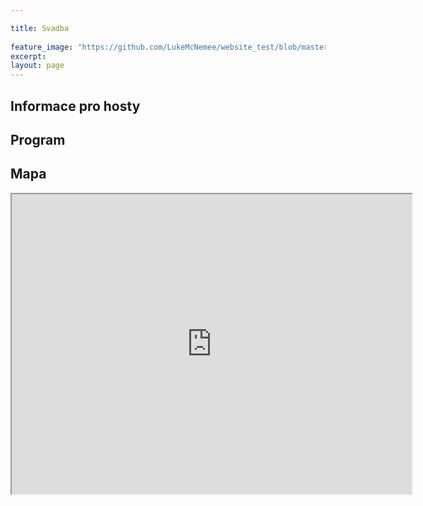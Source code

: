 ```yaml
---

title: Svadba 
 
feature_image: "https://github.com/LukeMcNemee/website_test/blob/master/pozvanka.png?raw=true" 
excerpt: 
layout: page
---
```


## Informace pro hosty

## Program

## Mapa


<iframe src="https://www.google.com/maps/d/embed?mid=1Wa0_PgAejh5X9cm_QFa-GiF7jsL9O3TE" width="640" height="480"></iframe>
